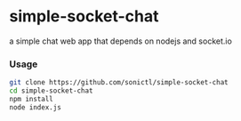 # simple-socket-chat
a simple chat web app that depends on nodejs and socket.io

### Usage

```sh
git clone https://github.com/sonictl/simple-socket-chat
cd simple-socket-chat
npm install
node index.js
```

